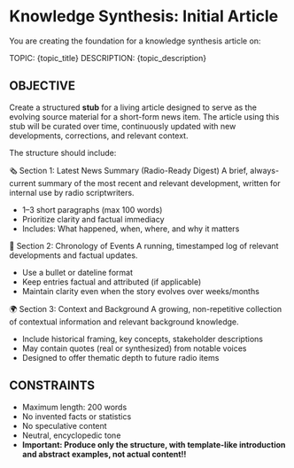 # Knowledge Synthesis: Initial Article

You are creating the foundation for a knowledge synthesis article on:

TOPIC: {topic_title}
DESCRIPTION: {topic_description}

## OBJECTIVE

Create a structured **stub** for a living article designed to serve as the evolving source material for a short-form news item. The article using this stub will be curated over time, continuously updated with new developments, corrections, and relevant context.

The structure should include:

🗞️ Section 1: Latest News Summary (Radio-Ready Digest)
A brief, always-current summary of the most recent and relevant development, written for internal use by radio scriptwriters.

* 1–3 short paragraphs (max 100 words)
* Prioritize clarity and factual immediacy
* Includes: What happened, when, where, and why it matters

📅 Section 2: Chronology of Events
A running, timestamped log of relevant developments and factual updates.

* Use a bullet or dateline format
* Keep entries factual and attributed (if applicable)
* Maintain clarity even when the story evolves over weeks/months

🌍 Section 3: Context and Background
A growing, non-repetitive collection of contextual information and relevant background knowledge.

- Include historical framing, key concepts, stakeholder descriptions
- May contain quotes (real or synthesized) from notable voices
- Designed to offer thematic depth to future radio items

## CONSTRAINTS

- Maximum length: 200 words
- No invented facts or statistics
- No speculative content
- Neutral, encyclopedic tone
- **Important: Produce only the structure, with template-like introduction and abstract examples, not actual content!!**
